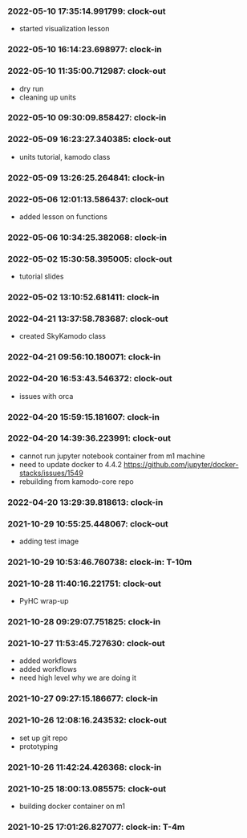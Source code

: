 ### 2022-05-10 17:35:14.991799: clock-out

* started visualization lesson

### 2022-05-10 16:14:23.698977: clock-in

### 2022-05-10 11:35:00.712987: clock-out

* dry run
* cleaning up units

### 2022-05-10 09:30:09.858427: clock-in

### 2022-05-09 16:23:27.340385: clock-out

* units tutorial, kamodo class

### 2022-05-09 13:26:25.264841: clock-in

### 2022-05-06 12:01:13.586437: clock-out

* added lesson on functions

### 2022-05-06 10:34:25.382068: clock-in

### 2022-05-02 15:30:58.395005: clock-out

* tutorial slides

### 2022-05-02 13:10:52.681411: clock-in

### 2022-04-21 13:37:58.783687: clock-out

* created SkyKamodo class

### 2022-04-21 09:56:10.180071: clock-in

### 2022-04-20 16:53:43.546372: clock-out

* issues with orca

### 2022-04-20 15:59:15.181607: clock-in

### 2022-04-20 14:39:36.223991: clock-out

* cannot run jupyter notebook container from m1 machine
* need to update docker to 4.4.2 https://github.com/jupyter/docker-stacks/issues/1549
* rebuilding from kamodo-core repo

### 2022-04-20 13:29:39.818613: clock-in

### 2021-10-29 10:55:25.448067: clock-out

* adding test image

### 2021-10-29 10:53:46.760738: clock-in: T-10m 

### 2021-10-28 11:40:16.221751: clock-out

* PyHC wrap-up

### 2021-10-28 09:29:07.751825: clock-in

### 2021-10-27 11:53:45.727630: clock-out

* added workflows
* added workflows
* need high level why we are doing it

### 2021-10-27 09:27:15.186677: clock-in

### 2021-10-26 12:08:16.243532: clock-out

* set up git repo
* prototyping

### 2021-10-26 11:42:24.426368: clock-in

### 2021-10-25 18:00:13.085575: clock-out

* building docker container on m1

### 2021-10-25 17:01:26.827077: clock-in: T-4m 

